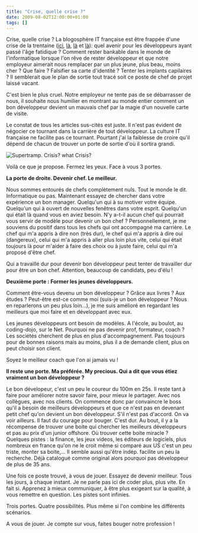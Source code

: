 ```yaml
---
title: "Crise, quelle crise ?"
date: 2009-08-02T12:00:00+01:00
tags: []
---
```


Crise, quelle crise ? La blogosphère IT française est être frappée d'une crise de la trentaine (<a href="http://www.touilleur-express.fr/2009/07/27/senior/">ici</a>, <a href="http://blog.loof.fr/2009/07/35-ans-presque-mort.html">là</a>, <a href="http://olamy.blogspot.com/2009/07/evoluer-pour-un-informaticien-ca-veut.html">là</a> et <a href="http://codingly.com/2008/12/29/degage-sale-programmeur/">là</a>): quel avenir pour les développeurs ayant passé l'âge fatidique ? Comment rester bankable dans le monde de l'informatique lorsque l'on rêve de rester développeur et que notre employeur aimerait nous remplacer par un plus jeune, plus beau, moins cher ? Que faire ? Falsifier sa carte d'identité ? Tenter les implants capilaires ? Il semblerait que le plan de sortie tout tracé soit ce poste de chef de projet laissé vacant.

C'est bien le plus cruel. Notre employeur ne tente pas de se débarrasser de nous, il souhaite nous humilier en montrant au monde entier comment un bon développeur devient un mauvais chef par la magie d'un nouvelle carte de visite.

Le constat de tous les articles sus-cités est juste. Il n'est pas évident de négocier ce tournant dans la carrière de tout développeur. La culture IT française ne facilite pas ce tournant. Pourtant j'ai la faiblesse de croire qu'il dépend de chacun de trouver un porte de sortie d'où il sortira grandi.

![Supertramp. Crisis? what Crisis?](/images/supertramp-300x300.jpg#center)

Voilà ce que je propose. Fermez les yeux. Face à vous 3 portes.

<strong>La porte de droite. Devenir chef. Le meilleur.</strong>

Nous sommes entourés de chefs complètement nuls. Tout le monde le dit. Informatique ou pas. Maintenant essayez de chercher dans votre expérience un bon manager. Quelqu'un qui à su motiver votre équipe. Quelqu'un qui à ouvert de nouvelles fenêtres dans votre esprit. Quelqu'un qui était là quand vous en aviez besoin. N'y a-t-il aucun chef qui pourrait vous servir de modèle pour devenir un bon chef ? Personnellement, je me souviens du positif dans tous les chefs qui ont accompagné ma carrière. Le chef qui m'a appris à dire non (très dur), le chef qui m'a appris à dire oui (dangereux), celui qui m'a appris à aller plus loin plus vite, celui qui était toujours là pour m'aider à faire des choix ou à juste faire, celui qui m'a proposé d'être chef.

Qui a travaillé dur pour devenir bon développeur peut tenter de travailler dur pour être un bon chef. Attention, beaucoup de candidats, peu d'élu !

<strong>Deuxième porte : Former les jeunes développeurs.</strong>

Comment être-vous devenu un bon développeur ? Grâce aux livres ? Aux études ? Peut-être est-ce comme moi (suis-je un bon développeur ? Nous en reparlerons un peu plus loin...), je me suis amélioré en regardant les meilleurs que moi faire et en développant avec eux.

Les jeunes développeurs ont besoin de modèles. A l'école, au boulot, au coding-dojo, sur le Net. Pourquoi ne pas devenir prof, formateur, coach ? Les sociétés cherchent de plus en plus d'accompagnement. Pas toujours pour de bonnes raisons mais au moins, plus il a de demande client, plus on peut choisir son client.

Soyez le meilleur coach que l'on ai jamais vu !

<strong>Il reste une porte. Ma préférée. My precious. Qui a dit que vous étiez vraiment un bon développeur ?</strong>

Le bon dévelopeur, c'est un peu le coureur du 100m en 25s. Il reste tant à faire pour améliorer notre savoir faire, pour mieux le partager. Avec nos collègues, avec nos clients. On commence donc par convaincre le boss qu'il a besoin de meilleurs développeurs et que ce n'est pas en devenant petit chef qu'on devient un bon développeur. S'il n'est pas d'accord. On va voir ailleurs. Il faut du courage pour bouger. C'est dur. Au bout, il y a la récompense de trouver une boite qui chercher les meilleurs développeurs et pas au prix d'un junior offshore. Où trouver cette boite miracle ? Quelques pistes : la finance, les jeux videos, les éditeurs de logiciels, plus nombreux en france qu'on ne le croit même si comparé aux US c'est un peu triste, monter sa boite,... Il semble aussi qu'être indép. facilite un peu la recherche. Déjà catalogué comme original alors pourquoi pas développeur de plus de 35 ans.

Une fois ce poste trouvé, à vous de jouer. Essayez de devenir meilleur. Tous les jours, à chaque instant. Je ne parle pas ici de coder plus, plus vite. En fait si. Apprenez à mieux communiquer, à être plus exigeant sur la qualité, à vous remettre en question. Les pistes sont infinies.

Trois portes. Quatre possibilités. Plus même si l'on combine les différents scénarios.

A vous de jouer. Je compte sur vous, faites bouger notre profession !
